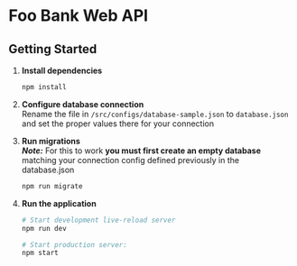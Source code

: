 Foo Bank Web API
==================================

Getting Started
---------------

1. **Install dependencies**
    ```sh
    npm install
    ```
2. **Configure database connection**  
    Rename the file in `/src/configs/database-sample.json` to `database.json` and set the proper values there for your connection

3. **Run migrations**  
    ***Note:*** For this to work **you must first create an empty database** matching your connection config defined previously in the database.json
    ```sh
    npm run migrate
    ```

3. **Run the application**  
    ```sh
    # Start development live-reload server
    npm run dev

    # Start production server:
    npm start
    ```